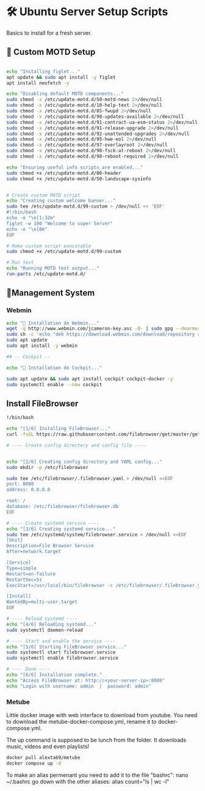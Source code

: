 # 🛠️ Ubuntu Server Setup Scripts 

Basics to install for a fresh server.


## 📜 Custom MOTD Setup

```bash

echo "Installing figlet..."
apt update && sudo apt install -y figlet
apt install neofetch -y

echo "Disabling default MOTD components..."
sudo chmod -x /etc/update-motd.d/50-motd-news 2>/dev/null
sudo chmod -x /etc/update-motd.d/10-help-text 2>/dev/null
sudo chmod -x /etc/update-motd.d/85-fwupd 2>/dev/null
sudo chmod -x /etc/update-motd.d/90-updates-available 2>/dev/null
sudo chmod -x /etc/update-motd.d/91-contract-ua-esm-status 2>/dev/null
sudo chmod -x /etc/update-motd.d/91-release-upgrade 2>/dev/null
sudo chmod -x /etc/update-motd.d/92-unattended-upgrades 2>/dev/null
sudo chmod -x /etc/update-motd.d/95-hwe-eol 2>/dev/null
sudo chmod -x /etc/update-motd.d/97-overlayroot 2>/dev/null
sudo chmod -x /etc/update-motd.d/98-fsck-at-reboot 2>/dev/null
sudo chmod -x /etc/update-motd.d/98-reboot-required 2>/dev/null

echo "Ensuring useful info scripts are enabled..."
sudo chmod +x /etc/update-motd.d/00-header
sudo chmod +x /etc/update-motd.d/50-landscape-sysinfo


# Create custom MOTD script
echo "Creating custom welcome banner..."
sudo tee /etc/update-motd.d/99-custom > /dev/null << 'EOF'
#!/bin/bash
echo -e "\e[1;32m"
figlet -w 100 "Welcome to super Server"
echo -e "\e[0m"
EOF

# Make custom script executable
sudo chmod +x /etc/update-motd.d/99-custom

# Run test
echo "Running MOTD test output..."
run-parts /etc/update-motd.d/

```
## 🔧Management System 


### Webmin

```bash
echo "🔧 Installation de Webmin..."
wget -q http://www.webmin.com/jcameron-key.asc -O- | sudo gpg --dearmor -o /etc/apt/trusted.gpg.d/webmin.gpg
sudo sh -c 'echo "deb https://download.webmin.com/download/repository sarge contrib" > /etc/apt/sources.list.d/webmin.list'
sudo apt update
sudo apt install -y webmin
```

```bash
## -- Cockpit --

echo "🔧 Installation de Cockpit..."

sudo apt update && sudo apt install cockpit cockpit-docker -y
sudo systemctl enable --now cockpit

```


##  Install FileBrowser 

```bash
!/bin/bash

echo "[1/6] Installing FileBrowser..."
curl -fsSL https://raw.githubusercontent.com/filebrowser/get/master/get.sh | bash

# ---- Create config directory and config file ----


echo "[2/6] Creating config directory and YAML config..."
sudo mkdir -p /etc/filebrowser

sudo tee /etc/filebrowser/.filebrowser.yaml > /dev/null <<EOF
port: 8080
address: 0.0.0.0

root: /
database: /etc/filebrowser/filebrowser.db
EOF

# ---- Create systemd service ----
echo "[3/6] Creating systemd service..."
sudo tee /etc/systemd/system/filebrowser.service > /dev/null <<EOF
[Unit]
Description=File Browser Service
After=network.target

[Service]
Type=simple
Restart=on-failure
RestartSec=5s
ExecStart=/usr/local/bin/filebrowser -c /etc/filebrowser/.filebrowser.yaml

[Install]
WantedBy=multi-user.target
EOF

# ---- Reload systemd ----
echo "[4/6] Reloading systemd..."
sudo systemctl daemon-reload

# ---- Start and enable the service ----
echo "[5/6] Starting FileBrowser service..."
sudo systemctl start filebrowser.service
sudo systemctl enable filebrowser.service

# ---- Done ----
echo "[6/6] Installation complete."
echo "Access FileBrowser at: http://<your-server-ip>:8080"
echo "Login with username: admin  |  password: admin"
```

### Metube

Little docker image with web interface to download from youtube. You need to download the metube-docker-compose.yml, rename it to docker-compose.yml.

The up command is supposed to be lunch from the folder. It downloads music, videos and even playlists!

```bash
docker pull alexta69/metube
docker compose up -d
```


To make an alias permenant you need to add it to the file "bashrc": 
nano ~/.bashrc
go down with the other aliases:
alias count="ls | wc -l"


